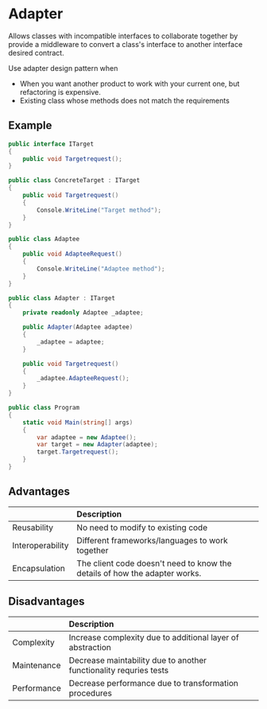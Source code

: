 # Adapter
Allows classes with incompatible interfaces to collaborate together by provide a middleware to convert a class's interface to another interface desired contract.

Use adapter design pattern when
* When you want another product to work with your current one, but refactoring is expensive.
* Existing class whose methods does not match the requirements

## Example
```c#
public interface ITarget
{
    public void Targetrequest();
}

public class ConcreteTarget : ITarget
{
    public void Targetrequest()
    {
        Console.WriteLine("Target method");
    }
}

public class Adaptee
{
    public void AdapteeRequest()
    {
        Console.WriteLine("Adaptee method");
    }
}

public class Adapter : ITarget
{
    private readonly Adaptee _adaptee;

    public Adapter(Adaptee adaptee)
    {
        _adaptee = adaptee;
    }

    public void Targetrequest()
    {
        _adaptee.AdapteeRequest();
    }
}

public class Program
{
    static void Main(string[] args)
    {
        var adaptee = new Adaptee();
        var target = new Adapter(adaptee);
        target.Targetrequest();
    }
}
```

## Advantages
|                     |      Description             |
|---------------------|:-----------------------------|
| Reusability | No need to modify to existing code |
| Interoperability | Different frameworks/languages to work together |
| Encapsulation | The client code doesn't need to know the details of how the adapter works. |


## Disadvantages
|                     |      Description             |
|---------------------|:-----------------------------|
| Complexity          | Increase complexity due to additional layer of abstraction |
| Maintenance         | Decrease maintability due to another functionality requries tests  |
| Performance         | Decrease performance due to transformation procedures |